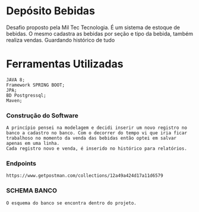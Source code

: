 # Depósito Bebidas

Desafio proposto pela Mil Tec Tecnologia. 
É um sistema de estoque de bebidas. O mesmo cadastra as bebidas por seção e tipo da bebida, também realiza vendas. Guardando histórico de tudo
 
# Ferramentas Utilizadas
    JAVA 8;
    Framework SPRING BOOT;
    JPA;
    BD Postgressql;
    Maven;

### Construção do Software
    A princípio pensei na modelagem e decidi inserir um novo registro no banco a cadastro no banco. Com o decorrer do tempo vi que iria ficar trabalhoso no momento da venda das bebidas então optei em salvar apenas em uma linha.
    Cada registro novo e venda, é inserido no histórico para relatórios. 


### Endpoints 
    https://www.getpostman.com/collections/12a49a424d17a11d6579
    
### SCHEMA BANCO
    O esquema do banco se encontra dentro do projeto.

